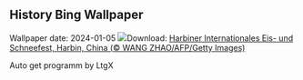 ## History Bing Wallpaper
Wallpaper date: 2024-01-05
![](https://www.bing.com/th?id=OHR.HarbinFestival_DE-DE1103368312_UHD.jpg&w=1000)Download: [Harbiner Internationales Eis- und Schneefest, Harbin, China (© WANG ZHAO/AFP/Getty Images)](https://www.bing.com/th?id=OHR.HarbinFestival_DE-DE1103368312_UHD.jpg)

Auto get programm by LtgX

